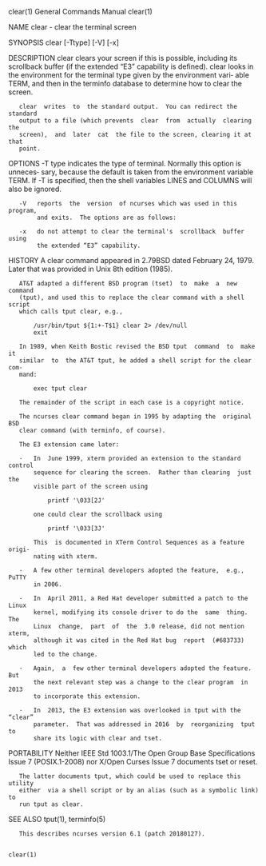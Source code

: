 clear(1)                   General Commands Manual                   clear(1)

NAME
       clear - clear the terminal screen

SYNOPSIS
       clear [-Ttype] [-V] [-x]

DESCRIPTION
       clear clears your screen if this is possible, including its scrollback
       buffer (if the extended “E3” capability is defined).  clear  looks  in
       the  environment  for the terminal type given by the environment vari‐
       able TERM, and then in the terminfo database to determine how to clear
       the screen.

       clear  writes  to  the standard output.  You can redirect the standard
       output to a file (which prevents  clear  from  actually  clearing  the
       screen),  and  later  cat  the file to the screen, clearing it at that
       point.

OPTIONS
       -T type
            indicates the type of terminal.  Normally this option is unneces‐
            sary,  because the default is taken from the environment variable
            TERM.  If -T is specified, then the  shell  variables  LINES  and
            COLUMNS will also be ignored.

       -V   reports  the  version  of ncurses which was used in this program,
            and exits.  The options are as follows:

       -x   do not attempt to clear the terminal's  scrollback  buffer  using
            the extended “E3” capability.

HISTORY
       A  clear  command  appeared in 2.79BSD dated February 24, 1979.  Later
       that was provided in Unix 8th edition (1985).

       AT&T adapted a different BSD program (tset)  to  make  a  new  command
       (tput), and used this to replace the clear command with a shell script
       which calls tput clear, e.g.,

           /usr/bin/tput ${1:+-T$1} clear 2> /dev/null
           exit

       In 1989, when Keith Bostic revised the BSD tput  command  to  make  it
       similar  to  the AT&T tput, he added a shell script for the clear com‐
       mand:

           exec tput clear

       The remainder of the script in each case is a copyright notice.

       The ncurses clear command began in 1995 by adapting the  original  BSD
       clear command (with terminfo, of course).

       The E3 extension came later:

       ·   In  June 1999, xterm provided an extension to the standard control
           sequence for clearing the screen.  Rather than clearing  just  the
           visible part of the screen using

               printf '\033[2J'

           one could clear the scrollback using

               printf '\033[3J'

           This  is documented in XTerm Control Sequences as a feature origi‐
           nating with xterm.

       ·   A few other terminal developers adopted the feature,  e.g.,  PuTTY
           in 2006.

       ·   In  April 2011, a Red Hat developer submitted a patch to the Linux
           kernel, modifying its console driver to do the  same  thing.   The
           Linux  change,  part  of  the  3.0 release, did not mention xterm,
           although it was cited in the Red Hat bug  report  (#683733)  which
           led to the change.

       ·   Again,  a  few other terminal developers adopted the feature.  But
           the next relevant step was a change to the clear program  in  2013
           to incorporate this extension.

       ·   In  2013, the E3 extension was overlooked in tput with the “clear”
           parameter.  That was addressed in 2016  by  reorganizing  tput  to
           share its logic with clear and tset.

PORTABILITY
       Neither  IEEE  Std 1003.1/The Open  Group  Base  Specifications  Issue
       7 (POSIX.1-2008) nor X/Open Curses Issue 7 documents tset or reset.

       The latter documents tput, which could be used to replace this utility
       either  via a shell script or by an alias (such as a symbolic link) to
       run tput as clear.

SEE ALSO
       tput(1), terminfo(5)

       This describes ncurses version 6.1 (patch 20180127).

                                                                     clear(1)
